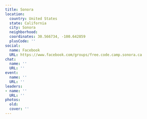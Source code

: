```yaml
---
title: Sonora
location:
  country: United States
  state: California
  city: Sonora
  neighborhood: 
  coordinates: 30.566734, -100.642859
  plusCode: ''
social:
  name: Facebook
  URL: https://www.facebook.com/groups/free.code.camp.sonora.ca
chat:
  name: ''
  URL: ''
event:
  name: ''
  URL: ''
leaders:
- name: ''
  URL: ''
photos:
  old: 
  cover: ''
---
```

